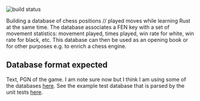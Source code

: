 ![build status](https://github.com/pereferrera/chess_position_db/actions/workflows/test.yml/badge.svg)

Building a database of chess positions // played moves while learning Rust at the same time.
The database associates a FEN key with a set of movement statistics: movement played, times played, win rate for white, win rate for black, etc.
This database can then be used as an opening book or for other purposes e.g. to enrich a chess engine.

## Database format expected

Text, PGN of the game. I am note sure now but I think I am using some of the databases [here](https://rebel13.nl/download/data.html).
See the example test database that is parsed by the unit tests [here](chess_position_db/test_dataset.pgn).


